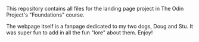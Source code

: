 This repository contains all files for the landing page project in The Odin Project's "Foundations" course. 

The webpage itself is a fanpage dedicated to my two dogs, Doug and Stu. It was super fun to add in all the fun "lore" about them. Enjoy! 